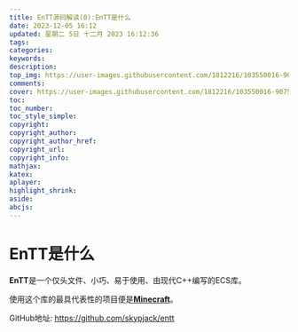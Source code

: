 ```yaml
---
title: EnTT源码解读(0):EnTT是什么
date: 2023-12-05 16:12
updated: 星期二 5日 十二月 2023 16:12:36
tags:
categories:
keywords:
description:
top_img: https://user-images.githubusercontent.com/1812216/103550016-90752280-4ea8-11eb-8667-12ed2219e137.png
comments:
cover: https://user-images.githubusercontent.com/1812216/103550016-90752280-4ea8-11eb-8667-12ed2219e137.png
toc:
toc_number:
toc_style_simple:
copyright:
copyright_author:
copyright_author_href:
copyright_url:
copyright_info:
mathjax:
katex:
aplayer:
highlight_shrink:
aside:
abcjs:
---
```

# EnTT是什么
**EnTT**是一个仅头文件、小巧、易于使用、由现代C++编写的ECS库。

使用这个库的最具代表性的项目便是[**Minecraft**](https://minecraft.net/en-us/attribution/)。

GitHub地址: https://github.com/skypjack/entt


